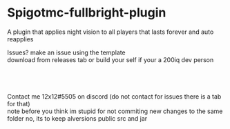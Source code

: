 # Spigotmc-fullbright-plugin
A plugin that applies night vision to all players that lasts forever and auto reapplies<br>

Issues? make an issue using the template<br>
download from releases tab or build your self if your a 200iq dev person<br>
<br>
<br>
<br>
<br>
Contact me 12x12#5505 on discord (do not contact for issues there is a tab for that)<br>
note before you think im stupid for not commiting new changes to the same folder no, its to keep alversions public src and jar
